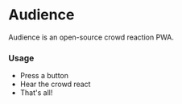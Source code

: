 # Audience

Audience is an open-source crowd reaction PWA.

### Usage

- Press a button
- Hear the crowd react
- That's all!
